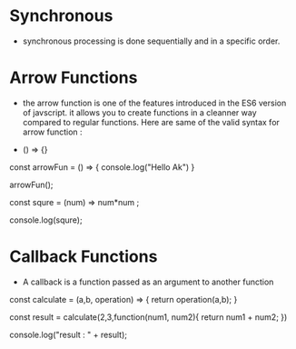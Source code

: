 # Synchronous
- synchronous processing is done sequentially and in a specific order.

# Arrow Functions
- the arrow function is one of the features introduced in the ES6 version of javscript. it allows you to create functions in a cleanner way compared to regular functions. Here are same of the valid syntax for arrow function : 

- () => {}

const arrowFun = () => {
      console.log("Hello Ak")
}

arrowFun();

const squre = (num) => num*num ;

console.log(squre);

# Callback Functions

- A callback is a function passed as an argument to another function 


const calculate = (a,b, operation) => {
      return operation(a,b);
}

const result = calculate(2,3,function(num1, num2){
      return num1 + num2;
})

console.log("result  : " + result);